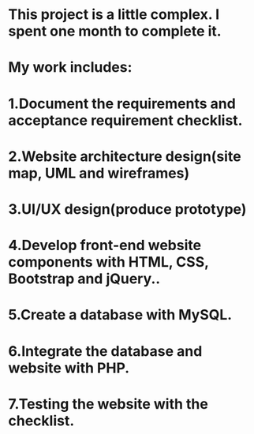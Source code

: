 # This project is a little complex. I spent one month to complete it.

# My work includes:

# 1.Document the requirements and acceptance requirement checklist.

# 2.Website architecture design(site map, UML and wireframes)

# 3.UI/UX design(produce prototype)

# 4.Develop front-end website components with HTML, CSS, Bootstrap and jQuery..

# 5.Create a database with MySQL.

# 6.Integrate the database and website with PHP.

# 7.Testing the website with the checklist.
